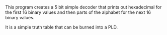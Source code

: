 This program creates a 5 bit simple decoder that prints out hexadecimal for the first 16 binary values and then parts of the alphabet for the next 16 binary values.

It is a simple truth table that can be burned into a PLD.
